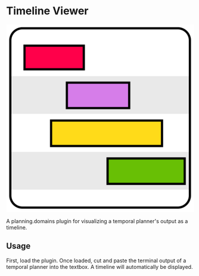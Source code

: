 Timeline Viewer
================

![Image of Yaktocat](./timeline-logo.svg)

A planning.domains plugin for visualizing a temporal planner's output as a timeline.

Usage
------
First, load the plugin. Once loaded, cut and paste the terminal output of a temporal planner into the textbox. A timeline will automatically be displayed.
